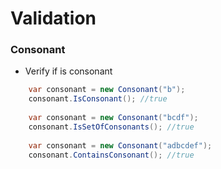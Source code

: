 # Validation

### Consonant

 - Verify if is consonant
  
```cs
    var consonant = new Consonant("b");
    consonant.IsConsonant(); //true
    
    var consonant = new Consonant("bcdf");
    consonant.IsSetOfConsonants(); //true
	
	var consonant = new Consonant("adbcdef");
    consonant.ContainsConsonant(); //true
```